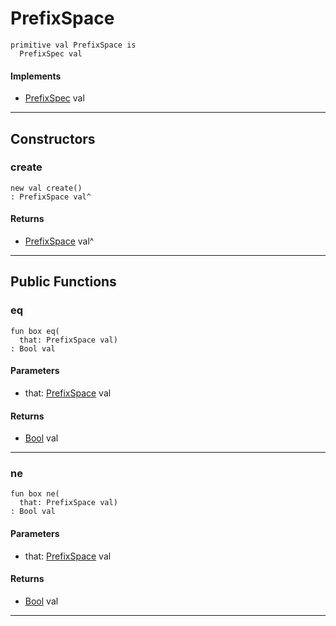 # PrefixSpace

```pony
primitive val PrefixSpace is
  PrefixSpec val
```

#### Implements

* [PrefixSpec](format-PrefixSpec) val

---

## Constructors

### create

```pony
new val create()
: PrefixSpace val^
```

#### Returns

* [PrefixSpace](format-PrefixSpace) val^

---

## Public Functions

### eq

```pony
fun box eq(
  that: PrefixSpace val)
: Bool val
```
#### Parameters

*   that: [PrefixSpace](format-PrefixSpace) val

#### Returns

* [Bool](builtin-Bool) val

---

### ne

```pony
fun box ne(
  that: PrefixSpace val)
: Bool val
```
#### Parameters

*   that: [PrefixSpace](format-PrefixSpace) val

#### Returns

* [Bool](builtin-Bool) val

---

